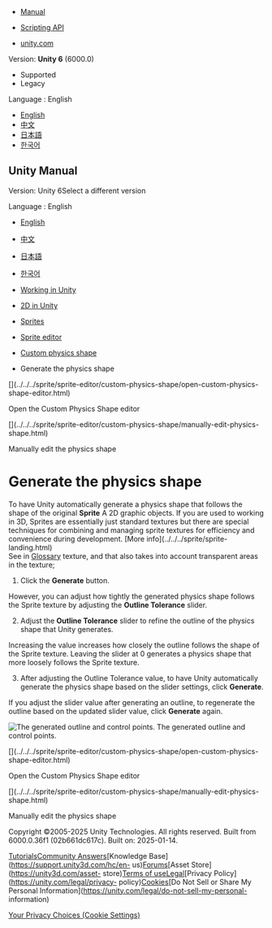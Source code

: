 [](https://docs.unity3d.com)

  * [Manual](../Manual/index.html)
  * [Scripting API](../ScriptReference/index.html)

  * [unity.com](https://unity.com/)

Version: **Unity 6** (6000.0)

  * Supported
  * Legacy

Language : English

  * [English](/Manual/sprite/sprite-editor/custom-physics-shape/generate-physics-shape.html)
  * [中文](/cn/current/Manual/sprite/sprite-editor/custom-physics-shape/generate-physics-shape.html)
  * [日本語](/ja/current/Manual/sprite/sprite-editor/custom-physics-shape/generate-physics-shape.html)
  * [한국어](/kr/current/Manual/sprite/sprite-editor/custom-physics-shape/generate-physics-shape.html)

[](https://docs.unity3d.com)

## Unity Manual

Version: Unity 6Select a different version

Language : English

  * [English](/Manual/sprite/sprite-editor/custom-physics-shape/generate-physics-shape.html)
  * [中文](/cn/current/Manual/sprite/sprite-editor/custom-physics-shape/generate-physics-shape.html)
  * [日本語](/ja/current/Manual/sprite/sprite-editor/custom-physics-shape/generate-physics-shape.html)
  * [한국어](/kr/current/Manual/sprite/sprite-editor/custom-physics-shape/generate-physics-shape.html)

  * [Working in Unity](../../../working-in-unity.html)
  * [2D in Unity](../../../Unity2D.html)
  * [Sprites](../../../sprite/sprite-landing.html)
  * [Sprite editor](../../../sprite/sprite-editor/sprite-editor-landing.html)
  * [Custom physics shape](../../../sprite/sprite-editor/custom-physics-shape/custom-physics-shape-landing.html)
  * Generate the physics shape

[](../../../sprite/sprite-editor/custom-physics-shape/open-custom-physics-
shape-editor.html)

Open the Custom Physics Shape editor

[](../../../sprite/sprite-editor/custom-physics-shape/manually-edit-physics-
shape.html)

Manually edit the physics shape

# Generate the physics shape

To have Unity automatically generate a physics shape that follows the shape of
the original **Sprite** A 2D graphic objects. If you are used to working in
3D, Sprites are essentially just standard textures but there are special
techniques for combining and managing sprite textures for efficiency and
convenience during development. [More info](../../../sprite/sprite-
landing.html)  
See in [Glossary](../../../Glossary.html#Sprite) texture, and that also takes
into account transparent areas in the texture;

  1. Click the **Generate** button.

However, you can adjust how tightly the generated physics shape follows the
Sprite texture by adjusting the **Outline Tolerance** slider.

  2. Adjust the **Outline Tolerance** slider to refine the outline of the physics shape that Unity generates.

Increasing the value increases how closely the outline follows the shape of
the Sprite texture. Leaving the slider at 0 generates a physics shape that
more loosely follows the Sprite texture.

  3. After adjusting the Outline Tolerance value, to have Unity automatically generate the physics shape based on the slider settings, click **Generate**.

If you adjust the slider value after generating an outline, to regenerate the
outline based on the updated slider value, click **Generate** again.

![The generated outline and control
points.](../../../../uploads/Main/2D-CustomPS-generatedoutline.png) The
generated outline and control points.

[](../../../sprite/sprite-editor/custom-physics-shape/open-custom-physics-
shape-editor.html)

Open the Custom Physics Shape editor

[](../../../sprite/sprite-editor/custom-physics-shape/manually-edit-physics-
shape.html)

Manually edit the physics shape

Copyright ©2005-2025 Unity Technologies. All rights reserved. Built from
6000.0.36f1 (02b661dc617c). Built on: 2025-01-14.

[Tutorials](https://learn.unity.com/)[Community
Answers](https://answers.unity3d.com)[Knowledge
Base](https://support.unity3d.com/hc/en-
us)[Forums](https://forum.unity3d.com)[Asset Store](https://unity3d.com/asset-
store)[Terms of
use](https://docs.unity3d.com/Manual/TermsOfUse.html)[Legal](https://unity.com/legal)[Privacy
Policy](https://unity.com/legal/privacy-
policy)[Cookies](https://unity.com/legal/cookie-policy)[Do Not Sell or Share
My Personal Information](https://unity.com/legal/do-not-sell-my-personal-
information)

[Your Privacy Choices (Cookie Settings)](javascript:void\(0\);)


